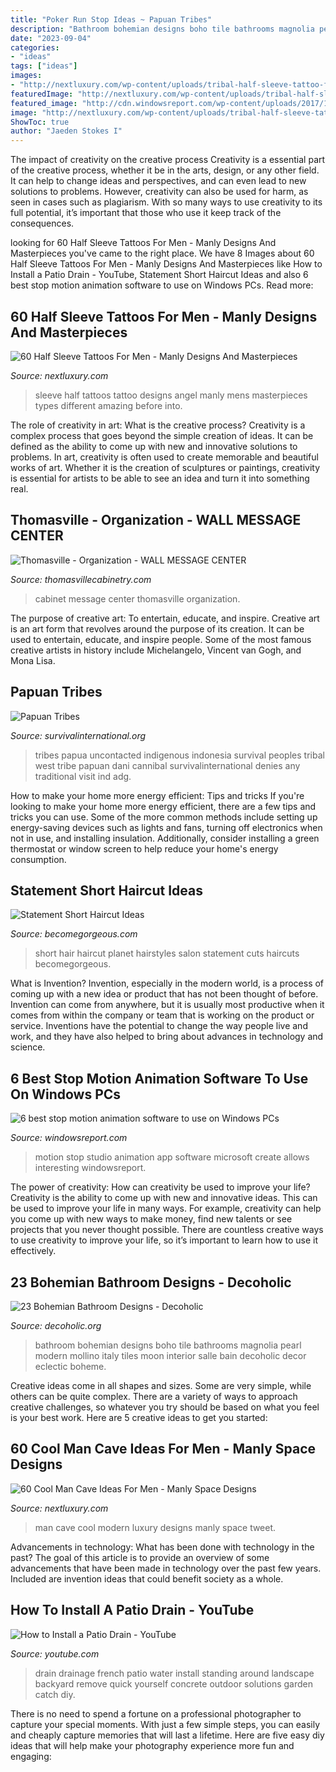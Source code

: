 ```yaml
---
title: "Poker Run Stop Ideas ~ Papuan Tribes"
description: "Bathroom bohemian designs boho tile bathrooms magnolia pearl modern mollino italy tiles moon interior salle bain decoholic decor eclectic boheme"
date: "2023-09-04"
categories:
- "ideas"
tags: ["ideas"]
images:
- "http://nextluxury.com/wp-content/uploads/tribal-half-sleeve-tattoo-for-men.jpg"
featuredImage: "http://nextluxury.com/wp-content/uploads/tribal-half-sleeve-tattoo-for-men.jpg"
featured_image: "http://cdn.windowsreport.com/wp-content/uploads/2017/12/Stop-Motion-Studio-1.jpg"
image: "http://nextluxury.com/wp-content/uploads/tribal-half-sleeve-tattoo-for-men.jpg"
ShowToc: true
author: "Jaeden Stokes I"
---
```



The impact of creativity on the creative process
Creativity is a essential part of the creative process, whether it be in the arts, design, or any other field. It can help to change ideas and perspectives, and can even lead to new solutions to problems. However, creativity can also be used for harm, as seen in cases such as plagiarism. With so many ways to use creativity to its full potential, it’s important that those who use it keep track of the consequences.

	

		
looking for 60 Half Sleeve Tattoos For Men - Manly Designs And Masterpieces you've came to the right place. We have 8 Images about 60 Half Sleeve Tattoos For Men - Manly Designs And Masterpieces like How to Install a Patio Drain - YouTube, Statement Short Haircut Ideas and also 6 best stop motion animation software to use on Windows PCs. Read more:
		
    
## 60 Half Sleeve Tattoos For Men - Manly Designs And Masterpieces

<img loading=lazy src="http://nextluxury.com/wp-content/uploads/tribal-half-sleeve-tattoo-for-men.jpg" onerror="this.onerror=null;this.src='https://tse2.mm.bing.net/th?id=OIP.CJejcqan9pyJ19NOtXSOlAHaLO&amp;pid=15.1';" alt="60 Half Sleeve Tattoos For Men - Manly Designs And Masterpieces">

_Source: nextluxury.com_

>sleeve half tattoos tattoo designs angel manly mens masterpieces types different amazing before into. 

	

The role of creativity in art: What is the creative process?
Creativity is a complex process that goes beyond the simple creation of ideas. It can be defined as the ability to come up with new and innovative solutions to problems. In art, creativity is often used to create memorable and beautiful works of art. Whether it is the creation of sculptures or paintings, creativity is essential for artists to be able to see an idea and turn it into something real.

    
## Thomasville - Organization - WALL MESSAGE CENTER

<img loading=lazy src="https://www.thomasvillecabinetry.com/-/media/thomasville/products/cabinet_interiors/thomessagectracs.jpg" onerror="this.onerror=null;this.src='https://tse2.mm.bing.net/th?id=OIP.9V6LlLGd6-XmKvgUZo8YzAHaLH&amp;pid=15.1';" alt="Thomasville - Organization - WALL MESSAGE CENTER">

_Source: thomasvillecabinetry.com_

>cabinet message center thomasville organization. 

	

The purpose of creative art: To entertain, educate, and inspire.
Creative art is an art form that revolves around the purpose of its creation. It can be used to entertain, educate, and inspire people. Some of the most famous creative artists in history include Michelangelo, Vincent van Gogh, and Mona Lisa.

    
## Papuan Tribes

<img loading=lazy src="https://assets.survivalinternational.org/pictures/1234/ind-wp-dani-adg-11_460_landscape.jpg" onerror="this.onerror=null;this.src='https://tse2.mm.bing.net/th?id=OIP.kVIq7uW74FIspB1xECn9ZAHaE8&amp;pid=15.1';" alt="Papuan Tribes">

_Source: survivalinternational.org_

>tribes papua uncontacted indigenous indonesia survival peoples tribal west tribe papuan dani cannibal survivalinternational denies any traditional visit ind adg. 

	

How to make your home more energy efficient: Tips and tricks
If you're looking to make your home more energy efficient, there are a few tips and tricks you can use. Some of the more common methods include setting up energy-saving devices such as lights and fans, turning off electronics when not in use, and installing insulation. Additionally, consider installing a green thermostat or window screen to help reduce your home's energy consumption.

    
## Statement Short Haircut Ideas

<img loading=lazy src="https://static.becomegorgeous.com/img/arts/2012/Feb/20/6835/planet_hair_color.jpg" onerror="this.onerror=null;this.src='https://tse2.mm.bing.net/th?id=OIP.GkoJ4Ja4K1O_SKAtnCWX2AHaJ4&amp;pid=15.1';" alt="Statement Short Haircut Ideas">

_Source: becomegorgeous.com_

>short hair haircut planet hairstyles salon statement cuts haircuts becomegorgeous. 

	

What is Invention?
Invention, especially in the modern world, is a process of coming up with a new idea or product that has not been thought of before. Invention can come from anywhere, but it is usually most productive when it comes from within the company or team that is working on the product or service. Inventions have the potential to change the way people live and work, and they have also helped to bring about advances in technology and science.

    
## 6 Best Stop Motion Animation Software To Use On Windows PCs

<img loading=lazy src="http://cdn.windowsreport.com/wp-content/uploads/2017/12/Stop-Motion-Studio-1.jpg" onerror="this.onerror=null;this.src='https://tse1.mm.bing.net/th?id=OIP.DHC37pNDAj1GUtdYn650VwHaDm&amp;pid=15.1';" alt="6 best stop motion animation software to use on Windows PCs">

_Source: windowsreport.com_

>motion stop studio animation app software microsoft create allows interesting windowsreport. 

	

The power of creativity: How can creativity be used to improve your life?
Creativity is the ability to come up with new and innovative ideas. This can be used to improve your life in many ways. For example, creativity can help you come up with new ways to make money, find new talents or see projects that you never thought possible. There are countless creative ways to use creativity to improve your life, so it’s important to learn how to use it effectively.

    
## 23 Bohemian Bathroom Designs - Decoholic

<img loading=lazy src="http://decoholic.org/wp-content/uploads/2014/11/bohemian-bathroom-design-19.jpg" onerror="this.onerror=null;this.src='https://tse4.mm.bing.net/th?id=OIP._26PXHdHMSCtj1iDbv8ibwHaKr&amp;pid=15.1';" alt="23 Bohemian Bathroom Designs - Decoholic">

_Source: decoholic.org_

>bathroom bohemian designs boho tile bathrooms magnolia pearl modern mollino italy tiles moon interior salle bain decoholic decor eclectic boheme. 

	

Creative ideas come in all shapes and sizes. Some are very simple, while others can be quite complex. There are a variety of ways to approach creative challenges, so whatever you try should be based on what you feel is your best work. Here are 5 creative ideas to get you started: 

    
## 60 Cool Man Cave Ideas For Men - Manly Space Designs

<img loading=lazy src="http://nextluxury.com/wp-content/uploads/modern-luxury-cool-man-cave-design-ideas.jpg" onerror="this.onerror=null;this.src='https://tse4.mm.bing.net/th?id=OIP.wmsYODPowMOEU9E64JrDrAHaEx&amp;pid=15.1';" alt="60 Cool Man Cave Ideas For Men - Manly Space Designs">

_Source: nextluxury.com_

>man cave cool modern luxury designs manly space tweet. 

	

Advancements in technology: What has been done with technology in the past?
The goal of this article is to provide an overview of some advancements that have been made in technology over the past few years. Included are invention ideas that could benefit society as a whole.

    
## How To Install A Patio Drain - YouTube

<img loading=lazy src="https://i.ytimg.com/vi/IZmctiwpLN4/maxresdefault.jpg" onerror="this.onerror=null;this.src='https://tse3.mm.bing.net/th?id=OIP.1vghJ0HOK-9DwmGuMqJAXgHaEK&amp;pid=15.1';" alt="How to Install a Patio Drain - YouTube">

_Source: youtube.com_

>drain drainage french patio water install standing around landscape backyard remove quick yourself concrete outdoor solutions garden catch diy. 

	

There is no need to spend a fortune on a professional photographer to capture your special moments. With just a few simple steps, you can easily and cheaply capture memories that will last a lifetime. Here are five easy diy ideas that will help make your photography experience more fun and engaging:

